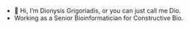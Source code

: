 - 👋 Hi, I’m Dionysis Grigoriadis, or you can just call me Dio.
- Working as a Senior Bioinformatician for Constructive Bio.
